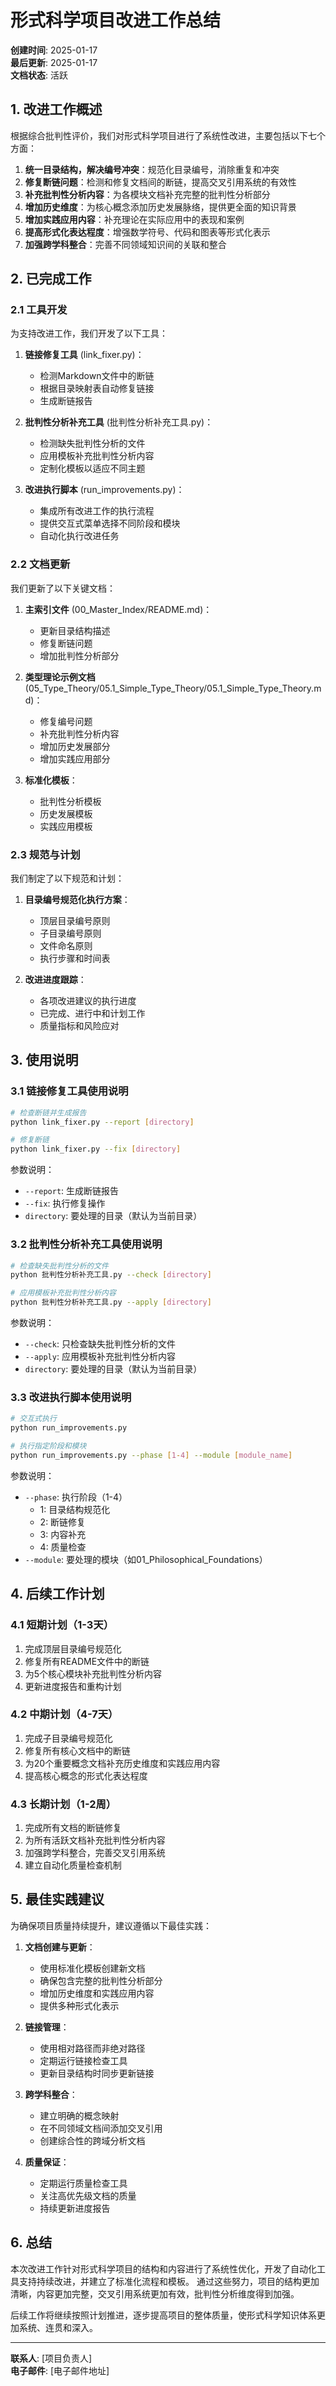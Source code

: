 # 形式科学项目改进工作总结

**创建时间**: 2025-01-17  
**最后更新**: 2025-01-17  
**文档状态**: 活跃  

## 1. 改进工作概述

根据综合批判性评价，我们对形式科学项目进行了系统性改进，主要包括以下七个方面：

1. **统一目录结构，解决编号冲突**：规范化目录编号，消除重复和冲突
2. **修复断链问题**：检测和修复文档间的断链，提高交叉引用系统的有效性
3. **补充批判性分析内容**：为各模块文档补充完整的批判性分析部分
4. **增加历史维度**：为核心概念添加历史发展脉络，提供更全面的知识背景
5. **增加实践应用内容**：补充理论在实际应用中的表现和案例
6. **提高形式化表达程度**：增强数学符号、代码和图表等形式化表示
7. **加强跨学科整合**：完善不同领域知识间的关联和整合

## 2. 已完成工作

### 2.1 工具开发

为支持改进工作，我们开发了以下工具：

1. **链接修复工具** (link_fixer.py)：
   - 检测Markdown文件中的断链
   - 根据目录映射表自动修复链接
   - 生成断链报告

2. **批判性分析补充工具** (批判性分析补充工具.py)：
   - 检测缺失批判性分析的文件
   - 应用模板补充批判性分析内容
   - 定制化模板以适应不同主题

3. **改进执行脚本** (run_improvements.py)：
   - 集成所有改进工作的执行流程
   - 提供交互式菜单选择不同阶段和模块
   - 自动化执行改进任务

### 2.2 文档更新

我们更新了以下关键文档：

1. **主索引文件** (00_Master_Index/README.md)：
   - 更新目录结构描述
   - 修复断链问题
   - 增加批判性分析部分

2. **类型理论示例文档** (05_Type_Theory/05.1_Simple_Type_Theory/05.1_Simple_Type_Theory.md)：
   - 修复编号问题
   - 补充批判性分析内容
   - 增加历史发展部分
   - 增加实践应用部分

3. **标准化模板**：
   - 批判性分析模板
   - 历史发展模板
   - 实践应用模板

### 2.3 规范与计划

我们制定了以下规范和计划：

1. **目录编号规范化执行方案**：
   - 顶层目录编号原则
   - 子目录编号原则
   - 文件命名原则
   - 执行步骤和时间表

2. **改进进度跟踪**：
   - 各项改进建议的执行进度
   - 已完成、进行中和计划工作
   - 质量指标和风险应对

## 3. 使用说明

### 3.1 链接修复工具使用说明

```bash
# 检查断链并生成报告
python link_fixer.py --report [directory]

# 修复断链
python link_fixer.py --fix [directory]
```

参数说明：

- `--report`: 生成断链报告
- `--fix`: 执行修复操作
- `directory`: 要处理的目录（默认为当前目录）

### 3.2 批判性分析补充工具使用说明

```bash
# 检查缺失批判性分析的文件
python 批判性分析补充工具.py --check [directory]

# 应用模板补充批判性分析内容
python 批判性分析补充工具.py --apply [directory]
```

参数说明：

- `--check`: 只检查缺失批判性分析的文件
- `--apply`: 应用模板补充批判性分析内容
- `directory`: 要处理的目录（默认为当前目录）

### 3.3 改进执行脚本使用说明

```bash
# 交互式执行
python run_improvements.py

# 执行指定阶段和模块
python run_improvements.py --phase [1-4] --module [module_name]
```

参数说明：

- `--phase`: 执行阶段（1-4）
  - 1: 目录结构规范化
  - 2: 断链修复
  - 3: 内容补充
  - 4: 质量检查
- `--module`: 要处理的模块（如01_Philosophical_Foundations）

## 4. 后续工作计划

### 4.1 短期计划（1-3天）

1. 完成顶层目录编号规范化
2. 修复所有README文件中的断链
3. 为5个核心模块补充批判性分析内容
4. 更新进度报告和重构计划

### 4.2 中期计划（4-7天）

1. 完成子目录编号规范化
2. 修复所有核心文档中的断链
3. 为20个重要概念文档补充历史维度和实践应用内容
4. 提高核心概念的形式化表达程度

### 4.3 长期计划（1-2周）

1. 完成所有文档的断链修复
2. 为所有活跃文档补充批判性分析内容
3. 加强跨学科整合，完善交叉引用系统
4. 建立自动化质量检查机制

## 5. 最佳实践建议

为确保项目质量持续提升，建议遵循以下最佳实践：

1. **文档创建与更新**：
   - 使用标准化模板创建新文档
   - 确保包含完整的批判性分析部分
   - 增加历史维度和实践应用内容
   - 提供多种形式化表示

2. **链接管理**：
   - 使用相对路径而非绝对路径
   - 定期运行链接检查工具
   - 更新目录结构时同步更新链接

3. **跨学科整合**：
   - 建立明确的概念映射
   - 在不同领域文档间添加交叉引用
   - 创建综合性的跨域分析文档

4. **质量保证**：
   - 定期运行质量检查工具
   - 关注高优先级文档的质量
   - 持续更新进度报告

## 6. 总结

本次改进工作针对形式科学项目的结构和内容进行了系统性优化，开发了自动化工具支持持续改进，并建立了标准化流程和模板。
通过这些努力，项目的结构更加清晰，内容更加完整，交叉引用系统更加有效，批判性分析维度得到加强。

后续工作将继续按照计划推进，逐步提高项目的整体质量，使形式科学知识体系更加系统、连贯和深入。

---

**联系人**: [项目负责人]  
**电子邮件**: [电子邮件地址]
